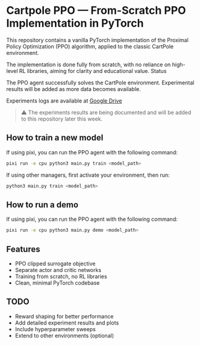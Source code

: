 # Cartpole PPO — From-Scratch PPO Implementation in PyTorch

This repository contains a vanilla PyTorch implementation of the Proximal Policy Optimization (PPO) algorithm, applied to the classic CartPole environment.

The implementation is done fully from scratch, with no reliance on high-level RL libraries, aiming for clarity and educational value.
Status

The PPO agent successfully solves the CartPole environment. Experimental results will be added as more data becomes available.

Experiments logs are available at [Google Drive](https://drive.google.com/drive/folders/1Bnkoyfdk1eQ6uSAzVLb8qbUSOIi3IEF1?usp=drive_link)

> ⚠️   The experiments results are being documented and will be added to this repository later this week.

## How to train a new model

If using pixi, you can run the PPO agent with the following command:
```bash
pixi run -e cpu python3 main.py train <model_path>
```

If using other managers, first activate your environment, then run:
```bash
python3 main.py train <model_path>
```

## How to run a demo

If using pixi, you can run the PPO agent with the following command:
```bash
pixi run -e cpu python3 main.py demo <model_path>
```


## Features

- PPO clipped surrogate objective
- Separate actor and critic networks
- Training from scratch, no RL libraries
- Clean, minimal PyTorch codebase

## TODO

- Reward shaping for better performance
- Add detailed experiment results and plots
- Include hyperparameter sweeps
- Extend to other environments (optional)
